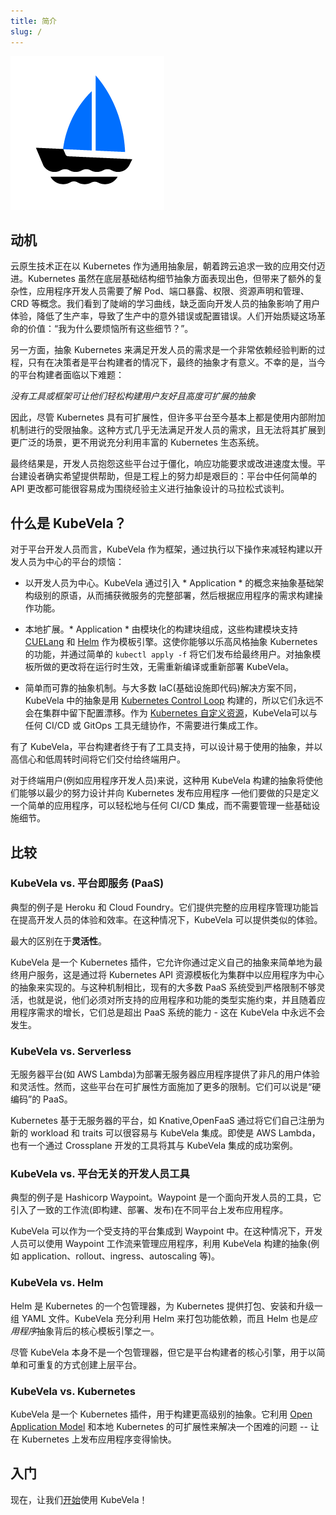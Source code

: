 ```yaml
---
title: 简介
slug: /
---
```


![alt](resources/KubeVela-01.png)

## 动机

云原生技术正在以 Kubernetes 作为通用抽象层，朝着跨云追求一致的应用交付迈进。Kubernetes 虽然在底层基础结构细节抽象方面表现出色，但带来了额外的复杂性，应用程序开发人员需要了解 Pod、端口暴露、权限、资源声明和管理、 CRD 等概念。我们看到了陡峭的学习曲线，缺乏面向开发人员的抽象影响了用户体验，降低了生产率，导致了生产中的意外错误或配置错误。人们开始质疑这场革命的价值：“我为什么要烦恼所有这些细节？”。

另一方面，抽象 Kubernetes 来满足开发人员的需求是一个非常依赖经验判断的过程，只有在决策者是平台构建者的情况下，最终的抽象才有意义。不幸的是，当今的平台构建者面临以下难题：

*没有工具或框架可让他们轻松构建用户友好且高度可扩展的抽象*

因此，尽管 Kubernetes 具有可扩展性，但许多平台至今基本上都是使用内部附加机制进行的受限抽象。这种方式几乎无法满足开发人员的需求，且无法将其扩展到更广泛的场景，更不用说充分利用丰富的 Kubernetes 生态系统。

最终结果是，开发人员抱怨这些平台过于僵化，响应功能要求或改进速度太慢。平台建设者确实希望提供帮助，但是工程上的努力却是艰巨的：平台中任何简单的 API 更改都可能很容易成为围绕经验主义进行抽象设计的马拉松式谈判。

## 什么是 KubeVela？

对于平台开发人员而言，KubeVela 作为框架，通过执行以下操作来减轻构建以开发人员为中心的平台的烦恼：

- 以开发人员为中心。KubeVela 通过引入 * Application * 的概念来抽象基础架构级别的原语，从而捕获微服务的完整部署，然后根据应用程序的需求构建操作功能。

- 本地扩展。* Application * 由模块化的构建块组成，这些构建模块支持 [CUELang](https://github.com/cuelang/cue) 和 [Helm](https://helm.sh) 作为模板引擎。这使你能够以乐高风格抽象 Kubernetes 的功能，并通过简单的 `kubectl apply -f` 将它们发布给最终用户。对抽象模板所做的更改将在运行时生效，无需重新编译或重新部署 KubeVela。

- 简单而可靠的抽象机制。与大多数 IaC(基础设施即代码)解决方案不同，KubeVela 中的抽象是用 [Kubernetes Control Loop](https://kubernetes.io/docs/concepts/architecture/controller/) 构建的，所以它们永远不会在集群中留下配置漂移。作为 [Kubernetes 自定义资源](https://kubernetes.io/docs/concepts/extend-kubernetes/api-extension/custom-resources/)，KubeVela可以与任何 CI/CD 或 GitOps 工具无缝协作，不需要进行集成工作。

有了 KubeVela，平台构建者终于有了工具支持，可以设计易于使用的抽象，并以高信心和低周转时间将它们交付给终端用户。

对于终端用户(例如应用程序开发人员)来说，这种用 KubeVela 构建的抽象将使他们能够以最少的努力设计并向 Kubernetes 发布应用程序 —他们要做的只是定义一个简单的应用程序，可以轻松地与任何 CI/CD 集成，而不需要管理一些基础设施细节。

## 比较

### KubeVela vs. 平台即服务 (PaaS) 

典型的例子是 Heroku 和 Cloud Foundry。它们提供完整的应用程序管理功能旨在提高开发人员的体验和效率。在这种情况下，KubeVela 可以提供类似的体验。

最大的区别在于**灵活性**。

KubeVela 是一个 Kubernetes 插件，它允许你通过定义自己的抽象来简单地为最终用户服务，这是通过将 Kubernetes API 资源模板化为集群中以应用程序为中心的抽象来实现的。与这种机制相比，现有的大多数 PaaS 系统受到严格限制不够灵活，也就是说，他们必须对所支持的应用程序和功能的类型实施约束，并且随着应用程序需求的增长，它们总是超出 PaaS 系统的能力 - 这在 KubeVela 中永远不会发生。

### KubeVela vs. Serverless 

无服务器平台(如 AWS Lambda)为部署无服务器应用程序提供了非凡的用户体验和灵活性。然而，这些平台在可扩展性方面施加了更多的限制。它们可以说是“硬编码”的 PaaS。

Kubernetes 基于无服务器的平台，如 Knative,OpenFaaS 通过将它们自己注册为新的 workload 和 traits 可以很容易与 KubeVela 集成。即使是 AWS Lambda，也有一个通过 Crossplane 开发的工具将其与 KubeVela 集成的成功案例。

### KubeVela vs. 平台无关的开发人员工具

典型的例子是 Hashicorp Waypoint。Waypoint 是一个面向开发人员的工具，它引入了一致的工作流(即构建、部署、发布)在不同平台上发布应用程序。

KubeVela 可以作为一个受支持的平台集成到 Waypoint 中。在这种情况下，开发人员可以使用 Waypoint 工作流来管理应用程序，利用 KubeVela 构建的抽象(例如 application、rollout、ingress、autoscaling 等)。

### KubeVela vs. Helm 

Helm 是 Kubernetes 的一个包管理器，为 Kubernetes 提供打包、安装和升级一组 YAML 文件。KubeVela 充分利用 Helm 来打包功能依赖，而且 Helm 也是*应用程序*抽象背后的核心模板引擎之一。

尽管 KubeVela 本身不是一个包管理器，但它是平台构建者的核心引擎，用于以简单和可重复的方式创建上层平台。

### KubeVela vs. Kubernetes

KubeVela 是一个 Kubernetes 插件，用于构建更高级别的抽象。它利用 [Open Application Model](https://github.com/oam-dev/spec) 和本地 Kubernetes 的可扩展性来解决一个困难的问题 -- 让在 Kubernetes 上发布应用程序变得愉快。

## 入门

现在，让我们[开始](./quick-start.md)使用 KubeVela！
